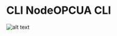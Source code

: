 
# CLI NodeOPCUA CLI



![alt text](
https://raw.githubusercontent.com/node-opcua/opcua-commander/master/docs/screenshot.png "...")

